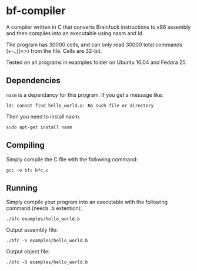 # bf-compiler
A compiler written in C that converts Brainfuck instructions to x86 assembly and then compiles into an executable using nasm and ld.

The program has 30000 cells, and can only read 30000 total commands (+-.,[]<>) from the file. Cells are 32-bit.

Tested on all programs in examples folder on Ubuntu 16.04 and Fedora 25.

## Dependencies 
`nasm` is a dependancy for this program. If you get a message like:
```
ld: cannot find hello_world.o: No such file or directory
```
Then you need to install nasm.
```
sudo apt-get install nasm
```

## Compiling
Simply compile the C file with the following command:  
```
gcc -o bfc bfc.c
```
## Running
Simply compile your program into an executable with the following command (needs .b extention):
```
./bfc examples/hello_world.b
```
Output assembly file:
```
./bfc -S examples/hello_world.b
```
Output object file:
```
./bfc -O examples/hello_world.b
```
